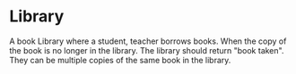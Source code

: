 # Library
A book Library where a student, teacher borrows books. When the copy of the book is no longer in the library. The library should return "book taken". They can be multiple copies of the same book in the library.

